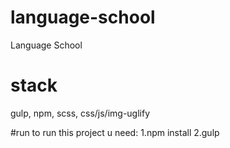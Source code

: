 # language-school
Language School 

# stack
gulp, npm, scss, css/js/img-uglify 

#run 
to run this project u need: 
1.npm install 
2.gulp 
